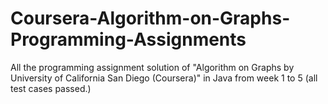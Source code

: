 # Coursera-Algorithm-on-Graphs-Programming-Assignments
All the programming assignment solution of "Algorithm on Graphs by University of California San Diego (Coursera)" in Java from week 1 to 5 (all test cases passed.)
